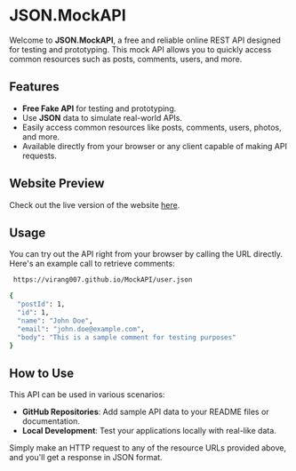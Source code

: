 # JSON.MockAPI

Welcome to **JSON.MockAPI**, a free and reliable online REST API designed for testing and prototyping. This mock API allows you to quickly access common resources such as posts, comments, users, and more.

## Features
- **Free Fake API** for testing and prototyping.
- Use **JSON** data to simulate real-world APIs.
- Easily access common resources like posts, comments, users, photos, and more.
- Available directly from your browser or any client capable of making API requests.

## Website Preview
Check out the live version of the website [here](https://virang007.github.io/MockAPI/).

## Usage
You can try out the API right from your browser by calling the URL directly. Here's an example call to retrieve comments:

```bash
 https://virang007.github.io/MockAPI/user.json
```

```bash
{
  "postId": 1,
  "id": 1,
  "name": "John Doe",
  "email": "john.doe@example.com",
  "body": "This is a sample comment for testing purposes"
}
```

## How to Use

This API can be used in various scenarios:

- **GitHub Repositories**: Add sample API data to your README files or documentation.
- **Local Development**: Test your applications locally with real-like data.

Simply make an HTTP request to any of the resource URLs provided above, and you'll get a response in JSON format.




